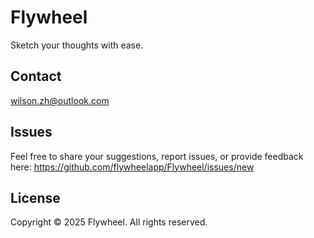 Flywheel
========
Sketch your thoughts with ease.

Contact
-------
wilson.zh@outlook.com

Issues
------
Feel free to share your suggestions, report issues, or provide feedback here:
https://github.com/flywheelapp/Flywheel/issues/new

License
-------
Copyright © 2025 Flywheel. All rights reserved.
